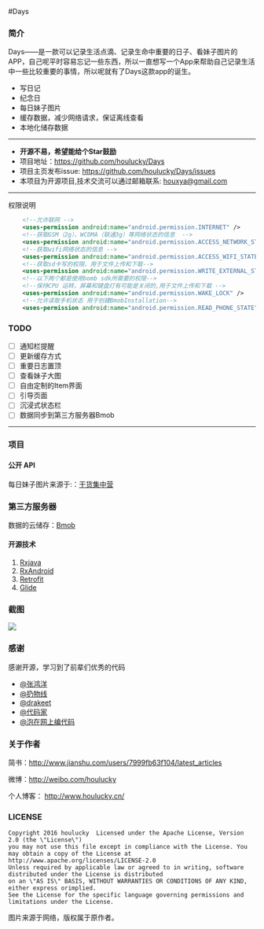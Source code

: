 #Days
### 简介
Days——是一款可以记录生活点滴、记录生命中重要的日子、看妹子图片的APP，自己呢平时容易忘记一些东西，所以一直想写一个App来帮助自己记录生活中一些比较重要的事情，所以呢就有了Days这款app的诞生。
- 写日记
- 纪念日 
- 每日妹子图片
- 缓存数据，减少网络请求，保证离线查看
- 本地化储存数据

----

- **开源不易，希望能给个Star鼓励**
- 项目地址：https://github.com/houlucky/Days
- 项目主页发布issue: https://github.com/houlucky/Days/issues
- 本项目为开源项目,技术交流可以通过邮箱联系: houxya@gmail.com

----

权限说明

```xml
    <!--允许联网 -->
    <uses-permission android:name="android.permission.INTERNET" />
    <!--获取GSM（2g）、WCDMA（联通3g）等网络状态的信息  -->
    <uses-permission android:name="android.permission.ACCESS_NETWORK_STATE" />
    <!--获取wifi网络状态的信息 -->
    <uses-permission android:name="android.permission.ACCESS_WIFI_STATE" />
    <!--获取sd卡写的权限，用于文件上传和下载-->
    <uses-permission android:name="android.permission.WRITE_EXTERNAL_STORAGE" />
    <!--以下两个都是使用bomb sdk所需要的权限-->
    <!--保持CPU 运转，屏幕和键盘灯有可能是关闭的,用于文件上传和下载 -->
    <uses-permission android:name="android.permission.WAKE_LOCK" />
    <!--允许读取手机状态 用于创建BmobInstallation-->
    <uses-permission android:name="android.permission.READ_PHONE_STATE" />
```
### TODO
- [ ] 通知栏提醒
- [ ] 更新缓存方式
- [ ] 重要日志置顶
- [ ] 查看妹子大图
- [ ] 自由定制的Item界面
- [ ] 引导页面
- [ ] 沉浸式状态栏
- [ ] 数据同步到第三方服务器Bmob

----

### 项目
#### 公开 API

每日妹子图片来源于:：[干货集中营][0]
### 第三方服务器

数据的云储存：[Bmob][1]

#### 开源技术
1. [Rxjava][2]
2. [RxAndroid][3]
3. [Retrofit][4]
4. [Glide][5]

### 截图

![][image-0]
### 感谢
感谢开源，学习到了前辈们优秀的代码
- [@张鸿洋][7]
- [@扔物线][8]
- [@drakeet][9]
- [@代码家][10]
- [@泡在网上编代码][14]

### 关于作者

简书：http://www.jianshu.com/users/7999fb63f104/latest_articles

微博：http://weibo.com/houlucky

个人博客： http://www.houlucky.cn/

### LICENSE

```
Copyright 2016 houlucky  Licensed under the Apache License, Version 2.0 (the \"License\")
you may not use this file except in compliance with the License. You may obtain a copy of the License at 
http://www.apache.org/licenses/LICENSE-2.0
Unless required by applicable law or agreed to in writing, software distributed under the License is distributed 
on an \"AS IS\" BASIS, WITHOUT WARRANTIES OR CONDITIONS OF ANY KIND, either express orimplied. 
See the License for the specific language governing permissions and limitations under the License.
```

图片来源于网络，版权属于原作者。



[0]: http://gank.io/
[1]:  http://www.bmob.cn/
[2]: https://github.com/ReactiveX/RxJava
[3]: https://github.com/ReactiveX/RxAndroid
[4]: https://github.com/square/retrofit
[5]: https://github.com/bumptech/glide
[6]: https://github.com/yangfuhai/ASimpleCache
[7]: https://github.com/hongyangAndroid
[8]: https://github.com/rengwuxian
[9]: https://github.com/drakeet
[10]: https://github.com/daimajia
[13]: https://github.com/Jude95
[14]: http://weibo.com/u/2711441293?topnav=1&wvr=6&topsug=1&is_all=1


[image-0]:  images/app.png
[image-1]:  images/1.png
[image-2]:  images/2.png
[image-3]:  images/3.png
